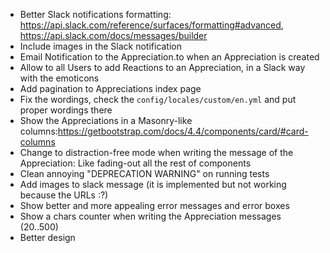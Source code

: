 - Better Slack notifications formatting: https://api.slack.com/reference/surfaces/formatting#advanced, https://api.slack.com/docs/messages/builder
- Include images in the Slack notification
- Email Notification to the Appreciation.to when an Appreciation is created
- Allow to all Users to add Reactions to an Appreciation, in a Slack way with the emoticons
- Add pagination to Appreciations index page
- Fix the wordings, check the `config/locales/custom/en.yml` and put proper wordings there
- Show the Appreciations in a Masonry-like columns:https://getbootstrap.com/docs/4.4/components/card/#card-columns
- Change to distraction-free mode when writing the message of the Appreciation: Like fading-out all the rest of components
- Clean annoying "DEPRECATION WARNING" on running tests
- Add images to slack message (it is implemented but not working because the URLs :?)
- Show better and more appealing error messages and error boxes
- Show a chars counter when writing the Appreciation messages (20..500)
- Better design

